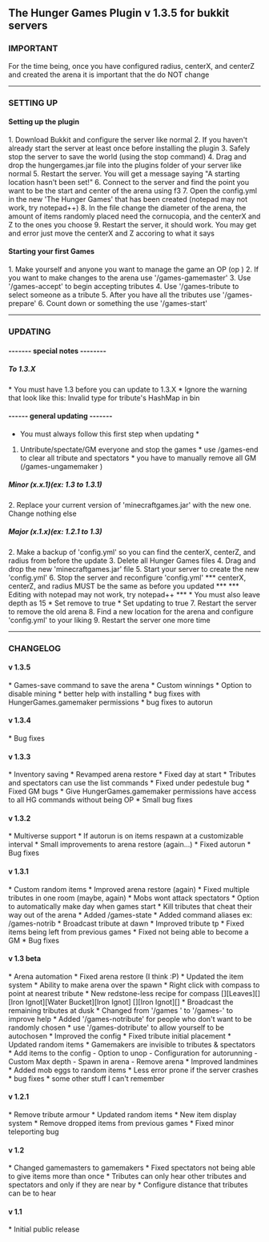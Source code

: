 <h2>The Hunger Games Plugin v 1.3.5 for bukkit servers</h2>

<h3>IMPORTANT</h3>

For the time being, once you have configured radius, centerX, and centerZ 
and created the arena it is important that the do NOT change

--------------------------------------------------------------------------------------------------------------
<h3>SETTING UP</h3>

<h4>Setting up the plugin</h4>
 1. Download Bukkit and configure the server like normal
 2. If you haven't already start the server at least once before installing the plugin
 3. Safely stop the server to save the world (using the stop command)
 4. Drag and drop the hungergames.jar file into the plugins folder of your server like normal
 5. Restart the server. You will get a message saying "A starting location hasn't been set!"
 6. Connect to the server and find the point you want to be the start and center of the arena using f3
 7. Open the config.yml in the new 'The Hunger Games' that has been created (notepad may not work, try notepad++)
 8. In the file change the diameter of the arena, the amount of items randomly placed need the cornucopia, and the centerX and Z to the ones you choose
 9. Restart the server, it should work. You may get and error just move the centerX and Z accoring to what it says

<h4>Starting your first Games</h4>
 1. Make yourself and anyone you want to manage the game an OP (op <name>)
 2. If you want to make changes to the arena use '/games-gamemaster'
 3. Use '/games-accept' to begin accepting tributes
 4. Use '/games-tribute <name> to select someone as a tribute
 5. After you have all the tributes use '/games-prepare'
 6. Count down or something the use '/games-start'

--------------------------------------------------------------------------------------------------------------
<h3>UPDATING</h3>

<h4>------- special notes --------</h4>
    
<h5>To 1.3.X</h5>
 * You must have 1.3 before you can update to 1.3.X
 *  Ignore the warning that look like this:  Invalid type for tribute's HashMap in bin

<h4>------ general updating -------</h4>
      
 * You must always follow this first step when updating *
 1. Untribute/spectate/GM everyone and stop the games
          * use /games-end to clear all tribute and spectators
          * you have to manually remove all GM (/games-ungamemaker <name>)

<h5>Minor (x.x.1)<i>(ex: 1.3 to 1.3.1)</i></h5>
 2. Replace your current version of 'minecraftgames.jar' with the new one. Change nothing else

<h5>Major (x.1.x)<i>(ex: 1.2.1 to 1.3)</i></h5>
 2. Make a backup of 'config.yml' so you can find the centerX, centerZ, and radius from before the update
 3. Delete all Hunger Games files
 4. Drag and drop the new 'minecraftgames.jar' file
 5. Start your server to create the new 'config.yml'
 6. Stop the server and reconfigure 'config.yml'
*** centerX, centerZ, and radius MUST be the same as before you updated ***
*** Editing with notepad may not work, try notepad++ ***
    * You must also leave depth as 15
    * Set remove to true
    * Set updating to true
 7. Restart the server to remove the old arena
 8. Find a new location for the arena and configure 'config.yml' to your liking
 9. Restart the server one more time

--------------------------------------------------------------------------------------------------------------
<h3>CHANGELOG</h3>

<h4>v 1.3.5</h4>
 * Games-save command to save the arena
 * Custom winnings
 * Option to disable mining
 * better help with installing
 * bug fixes with HungerGames.gamemaker permissions
 * bug fixes to autorun

<h4>v 1.3.4</h4>
 * Bug fixes

<h4>v 1.3.3</h4>
 * Inventory saving
 * Revamped arena restore
 * Fixed day at start
 * Tributes and spectators can use the list commands
 * Fixed under pedestule bug
 * Fixed GM bugs
 * Give HungerGames.gamemaker permissions have
           access to all HG commands without being OP
 * Small bug fixes

<h4>v 1.3.2</h4>
 * Multiverse support
 * If autorun is on items respawn at a customizable interval
 * Small improvements to arena restore (again...)
 * Fixed autorun
 * Bug fixes

<h4>v 1.3.1</h4>
 * Custom random items
 * Improved arena restore (again)
 * Fixed multiple tributes in one room (maybe, again)
 * Mobs wont attack spectators
 * Option to automatically make day when games start
 * Kill tributes that cheat their way out of the arena
 * Added /games-state
 * Added command aliases ex: /games-notrib
 * Broadcast tribute at dawn
 * Improved tribute tp
 * Fixed items being left from previous games
 * Fixed not being able to become a GM
 * Bug fixes

<h4>v 1.3 beta</h4>
 * Arena automation
 * Fixed arena restore (I think :P)
 * Updated the item system
 * Ability to make arena over the spawn
 * Right click with compass to point at nearest tribute
 * New redstone-less recipe for compass
      [][Leaves][]
      [Iron Ignot][Water Bucket][Iron Ignot]
      [][Iron Ignot][]
 * Broadcast the remaining tributes at dusk
 * Changed from '/games <command>' to '/games-<command>' to improve help
 * Added '/games-notribute' for people who don't want to be randomly chosen
 * use '/games-dotribute' to allow yourself to be autochosen
 * Improved the config
 * Fixed tribute initial placement
 * Updated random items
 * Gamemakers are invisible to tributes & spectators
 * Add items to the config
       - Option to unop
       - Configuration for autorunning
       - Custom Max depth
       - Spawn in arena
       - Remove arena
 * Improved landmines
 * Added mob eggs to random items
 * Less error prone if the server crashes
 * bug fixes
 * some other stuff I can't remember

<h4>v 1.2.1</h4>
 * Remove tribute armour
 * Updated random items
 * New item display system
 * Remove dropped items from previous games
 * Fixed minor teleporting bug

<h4>v 1.2</h4>
 * Changed gamemasters to gamemakers
 * Fixed spectators not being able to give items more than once
 * Tributes can only hear other tributes and spectators and only if they are near by
 * Configure distance that tributes can be to hear

<h4>v 1.1</h4>
 * Initial public release
